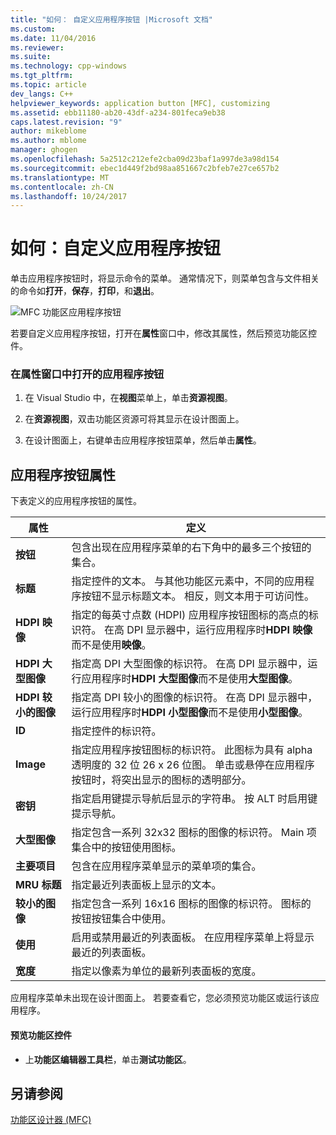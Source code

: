 ```yaml
---
title: "如何： 自定义应用程序按钮 |Microsoft 文档"
ms.custom: 
ms.date: 11/04/2016
ms.reviewer: 
ms.suite: 
ms.technology: cpp-windows
ms.tgt_pltfrm: 
ms.topic: article
dev_langs: C++
helpviewer_keywords: application button [MFC], customizing
ms.assetid: ebb11180-ab20-43df-a234-801feca9eb38
caps.latest.revision: "9"
author: mikeblome
ms.author: mblome
manager: ghogen
ms.openlocfilehash: 5a2512c212efe2cba09d23baf1a997de3a98d154
ms.sourcegitcommit: ebec1d449f2bd98aa851667c2bfeb7e27ce657b2
ms.translationtype: MT
ms.contentlocale: zh-CN
ms.lasthandoff: 10/24/2017
---
```

# <a name="how-to-customize-the-application-button"></a>如何：自定义应用程序按钮
单击应用程序按钮时，将显示命令的菜单。 通常情况下，则菜单包含与文件相关的命令如**打开**，**保存**，**打印**，和**退出**。  
  
 ![MFC 功能区应用程序按钮](../mfc/media/application_button.png "application_button")  
  
 若要自定义应用程序按钮，打开在**属性**窗口中，修改其属性，然后预览功能区控件。  
  
### <a name="to-open-the-application-button-in-the-properties-window"></a>在属性窗口中打开的应用程序按钮  
  
1.  在 Visual Studio 中，在**视图**菜单上，单击**资源视图**。  
  
2.  在**资源视图**，双击功能区资源可将其显示在设计图面上。  
  
3.  在设计图面上，右键单击应用程序按钮菜单，然后单击**属性**。  
  
## <a name="application-button-properties"></a>应用程序按钮属性  
 下表定义的应用程序按钮的属性。  
  
|属性|定义|  
|--------------|----------------|  
|**按钮**|包含出现在应用程序菜单的右下角中的最多三个按钮的集合。|  
|**标题**|指定控件的文本。 与其他功能区元素中，不同的应用程序按钮不显示标题文本。 相反，则文本用于可访问性。|  
|**HDPI 映像**|指定的每英寸点数 (HDPI) 应用程序按钮图标的高点的标识符。 在高 DPI 显示器中，运行应用程序时**HDPI 映像**而不是使用**映像**。|  
|**HDPI 大型图像**|指定高 DPI 大型图像的标识符。 在高 DPI 显示器中，运行应用程序时**HDPI 大型图像**而不是使用**大型图像**。|  
|**HDPI 较小的图像**|指定高 DPI 较小的图像的标识符。 在高 DPI 显示器中，运行应用程序时**HDPI 小型图像**而不是使用**小型图像**。|  
|**ID**|指定控件的标识符。|  
|**Image**|指定应用程序按钮图标的标识符。 此图标为具有 alpha 透明度的 32 位 26 x 26 位图。 单击或悬停在应用程序按钮时，将突出显示的图标的透明部分。|  
|**密钥**|指定启用键提示导航后显示的字符串。 按 ALT 时启用键提示导航。|  
|**大型图像**|指定包含一系列 32x32 图标的图像的标识符。 Main 项集合中的按钮使用图标。|  
|**主要项目**|包含在应用程序菜单显示的菜单项的集合。|  
|**MRU 标题**|指定最近列表面板上显示的文本。|  
|**较小的图像**|指定包含一系列 16x16 图标的图像的标识符。 图标的按钮按钮集合中使用。|  
|**使用**|启用或禁用最近的列表面板。 在应用程序菜单上将显示最近的列表面板。|  
|**宽度**|指定以像素为单位的最新列表面板的宽度。|  
  
 应用程序菜单未出现在设计图面上。 若要查看它，您必须预览功能区或运行该应用程序。  
  
#### <a name="to-preview-the-ribbon-control"></a>预览功能区控件  
  
-   上**功能区编辑器工具栏**，单击**测试功能区**。  
  
## <a name="see-also"></a>另请参阅  
 [功能区设计器 (MFC)](../mfc/ribbon-designer-mfc.md)

